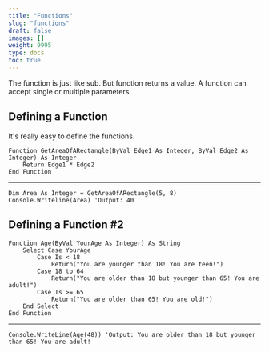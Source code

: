 ```yaml
---
title: "Functions"
slug: "functions"
draft: false
images: []
weight: 9995
type: docs
toc: true
---
```


The function is just like sub. But function returns a value. A function can accept single or multiple parameters.

## Defining a Function
It's really easy to define the functions.

    Function GetAreaOfARectangle(ByVal Edge1 As Integer, ByVal Edge2 As Integer) As Integer
        Return Edge1 * Edge2
    End Function

----------

    Dim Area As Integer = GetAreaOfARectangle(5, 8)
    Console.Writeline(Area) 'Output: 40



## Defining a Function #2
    Function Age(ByVal YourAge As Integer) As String   
        Select Case YourAge
            Case Is < 18
                Return("You are younger than 18! You are teen!")
            Case 18 to 64
                Return("You are older than 18 but younger than 65! You are adult!")
            Case Is >= 65
                Return("You are older than 65! You are old!")                
        End Select
    End Function

----------

    Console.WriteLine(Age(48)) 'Output: You are older than 18 but younger than 65! You are adult!
    

